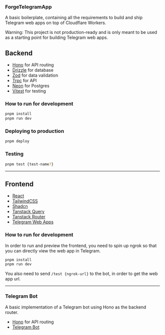 ### ForgeTelegramApp
A basic boilerplate, containing all the requirements to build and ship Telegram web apps on top of Cloudflare Workers.

Warning: This project is not production-ready and is only meant to be used as a starting point for building Telegram web apps.

## Backend
- [Hono](https://hono.dev/) for API routing
- [Drizzle](https://orm.drizzle.team/) for database
- [Zod](https://zod.dev/) for data validation
- [Trpc](https://trpc.io/) for API
- [Neon](https://neon.tech/) for Postgres
- [Vitest](https://vitest.dev/) for testing

### How to run for development

```bash
pnpm install
pnpm run dev
```

### Deploying to production

```bash
pnpm deploy
```

### Testing

```bash
pnpm test {test-name?}
```

---

## Frontend
- [React](https://react.dev/)
- [TailwindCSS](https://tailwindcss.com/)
- [Shadcn](https://ui.shadcn.com/)
- [Tanstack Query](https://tanstack.com/query)
- [Tanstack Router](https://tanstack.com/router)
- [Telegram Web Apps](https://core.telegram.org/bots/webapps)

### How to run for development
In order to run and preview the frontend, you need to spin up ngrok so that you can directly view the web app in Telegram.

```bash
pnpm install
pnpm run dev
```

You also need to send `/test {ngrok-url}` to the bot, in order to get the web app url.

---

### Telegram Bot
A basic implementation of a Telegram bot using Hono as the backend router.

- [Hono](https://hono.dev/) for API routing
- [Telegram Bot](https://core.telegram.org/bots)

